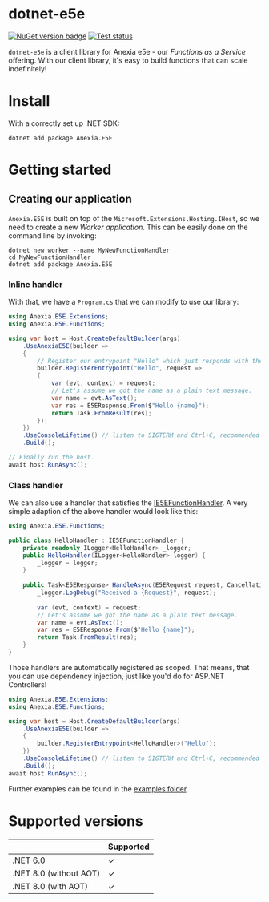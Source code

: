 dotnet-e5e
==========
[![](https://img.shields.io/nuget/v/Anexia.E5E "NuGet version badge")](https://www.nuget.org/packages/Anexia.E5E)
[![](https://github.com/anexia/dotnet-e5e/actions/workflows/test.yml/badge.svg?branch=main "Test status")](https://github.com/anexia/dotnet-e5e/actions/workflows/test.yml)

`dotnet-e5e` is a client library for Anexia e5e - our *Functions as a Service* offering.
With our client library, it's easy to build functions that can scale indefinitely!

# Install

With a correctly set up .NET SDK:

```shell
dotnet add package Anexia.E5E
```

# Getting started

## Creating our application

`Anexia.E5E` is built on top of the `Microsoft.Extensions.Hosting.IHost`, so we need to create
a new *Worker application*. This can be easily done on the command line by invoking:

```shell
dotnet new worker --name MyNewFunctionHandler
cd MyNewFunctionHandler
dotnet add package Anexia.E5E
```

### Inline handler

With that, we have a `Program.cs` that we can modify to use our library:

```csharp
using Anexia.E5E.Extensions;
using Anexia.E5E.Functions;

using var host = Host.CreateDefaultBuilder(args)
	.UseAnexiaE5E(builder =>
	{
		// Register our entrypoint "Hello" which just responds with the name of the person.
		builder.RegisterEntrypoint("Hello", request =>
		{
			var (evt, context) = request;
			// Let's assume we got the name as a plain text message.
			var name = evt.AsText();
			var res = E5EResponse.From($"Hello {name}");
			return Task.FromResult(res);
		});
	})
	.UseConsoleLifetime() // listen to SIGTERM and Ctrl+C, recommended by us
	.Build();

// Finally run the host.
await host.RunAsync();
```

### Class handler

We can also use a handler that satisfies the [IE5EFunctionHandler](src/Anexia.E5E/Functions/IE5EFunctionHandler.cs).
A very simple adaption of the above handler would look like this:

```csharp
using Anexia.E5E.Functions;

public class HelloHandler : IE5EFunctionHandler {
	private readonly ILogger<HelloHandler> _logger; 
	public HelloHandler(ILogger<HelloHandler> logger) {
		_logger = logger;
	}
	
	public Task<E5EResponse> HandleAsync(E5ERequest request, CancellationToken token = default) {
		_logger.LogDebug("Received a {Request}", request);
		
		var (evt, context) = request;
		// Let's assume we got the name as a plain text message.
		var name = evt.AsText();
		var res = E5EResponse.From($"Hello {name}");
		return Task.FromResult(res);
	}
}
```

Those handlers are automatically registered as scoped. That means, that you can use dependency injection,
just like you'd do for ASP.NET Controllers!

```csharp
using Anexia.E5E.Extensions;
using Anexia.E5E.Functions;

using var host = Host.CreateDefaultBuilder(args)
	.UseAnexiaE5E(builder =>
	{
		builder.RegisterEntrypoint<HelloHandler>("Hello");
	})
	.UseConsoleLifetime() // listen to SIGTERM and Ctrl+C, recommended by us
	.Build();
await host.RunAsync();
```

Further examples can be found in the [examples folder](./examples).

# Supported versions

|                        | Supported |
|------------------------|-----------|
| .NET 6.0               | ✓         |
| .NET 8.0 (without AOT) | ✓         |
| .NET 8.0 (with AOT)    | ✓         |

